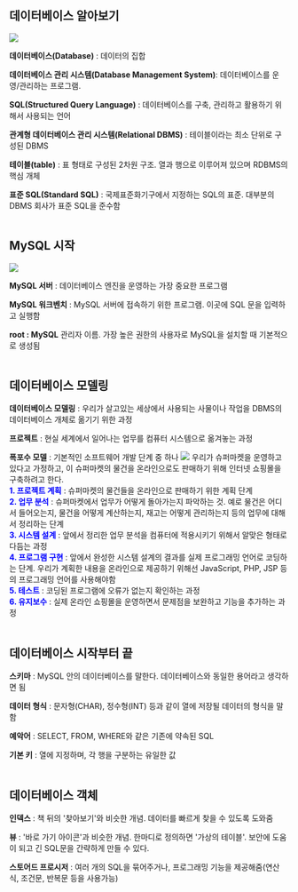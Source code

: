 ## 데이터베이스 알아보기
![](https://velog.velcdn.com/images/dodo4723/post/22d306e3-070e-4a3a-b787-c5c435aa35c1/image.png)


**데이터베이스(Database)** : 데이터의 집합 

**데이터베이스 관리 시스템(Database Management System)**: 데이터베이스를 운영/관리하는 프로그램.

**SQL(Structured Query Language)** : 데이터베이스를 구축, 관리하고 활용하기 위해서 사용되는 언어

**관계형 데이터베이스 관리 시스템(Relational DBMS)** : 테이블이라는 최소 단위로 구성된 DBMS

**테이블(table)** : 표 형태로 구성된 2차원 구조. 열과 행으로 이루어져 있으며 RDBMS의 핵심 개체

**표준 SQL(Standard SQL)** : 국제표준화기구에서 지정하는 SQL의 표준. 대부분의 DBMS 회사가 표준 SQL을 준수함
<br/>
<br/>
## MySQL 시작
![](https://velog.velcdn.com/images/dodo4723/post/41f56673-99b4-4dba-9acd-f7e553193ea5/image.png)


**MySQL 서버** : 데이터베이스 엔진을 운영하는 가장 중요한 프로그램

**MySQL 워크벤치** : MySQL 서버에 접속하기 위한 프로그램. 이곳에 SQL 문을 입력하고 실행함

**root : MySQL** 관리자 이름. 가장 높은 권한의 사용자로 MySQL을 설치할 때 기본적으로 생성됨
<br/>
<br/>
## 데이터베이스 모델링

**데이터베이스 모델링** : 우리가 살고있는 세상에서 사용되는 사물이나 작업을 DBMS의 데이터베이스 개체로 옮기기 위한 과정

**프로젝트** : 현실 세계에서 일어나는 업무를 컴퓨터 시스템으로 옮겨놓는 과정

**폭포수 모델** : 기본적인 소프트웨어 개발 단계 중 하나
![](https://velog.velcdn.com/images/dodo4723/post/fed6a4c8-6559-45c4-99b1-f71b4ddf43e3/image.png)
우리가 슈퍼마켓을 운영하고 있다고 가정하고, 이 슈퍼마켓의 물건을 온라인으로도 판매하기 위해 인터넷 쇼핑몰을 구축하려고 한다.<br/>
<span style = "color : Blue">**1. 프로젝트 계획**</span> : 슈퍼마켓의 물건들을 온라인으로 판매하기 위한 계획 단계<br/>
<span style = "color : Blue">**2. 업무 분석**</span> : 슈퍼마켓에서 업무가 어떻게 돌아가는지 파악하는 것. 예로 물건은 어디서 들어오는지, 물건을 어떻게 계산하는지, 재고는 어떻게 관리하는지 등의 업무에 대해서 정리하는 단계<br/>
<span style = "color : Blue">**3. 시스템 설계**</span> : 앞에서 정리한 업무 분석을 컴퓨터에 적용시키기 위해서 알맞은 형태로 다듬는 과정<br/>
<span style = "color : Blue">**4. 프로그램 구현**</span> : 앞에서 완성한 시스템 설계의 결과를 실제 프로그래밍 언어로 코딩하는 단계. 우리가 계획한 내용을 온라인으로 제공하기 위해선 JavaScript, PHP, JSP 등의 프로그래밍 언어를 사용해야함<br/>
<span style = "color : Blue">**5. 테스트**</span> : 코딩된 프로그램에 오류가 없는지 확인하는 과정<br/>
<span style = "color : Blue">**6. 유지보수**</span> : 실제 온라인 쇼핑몰을 운영하면서 문제점을 보완하고 기능을 추가하는 과정
<br/>
<br/>
## 데이터베이스 시작부터 끝
**스키마** : MySQL 안의 데이터베이스를 말한다. 데이터베이스와 동일한 용어라고 생각하면 됨

**데이터 형식** : 문자형(CHAR), 정수형(INT) 등과 같이 열에 저장될 데이터의 형식을 말함

**예악어** : SELECT, FROM, WHERE와 같은 기존에 약속된 SQL

**기본 키** : 열에 지정하며, 각 행을 구분하는 유일한 값
<br/>
<br/>
## 데이터베이스 객체

**인덱스** : 책 뒤의 '찾아보기'와 비슷한 개념. 데이터를 빠르게 찾을 수 있도록 도와줌

**뷰** : '바로 가기 아이콘'과 비슷한 개념. 한마디로 정의하면 '가상의 테이블'. 보안에 도움이 되고 긴 SQL문을 간략하게 만들 수 있다.

**스토어드 프로시저** : 여러 개의 SQL을 묶어주거나, 프로그래밍 기능을 제공해줌(연산식, 조건문, 반복문 등을 사용가능)